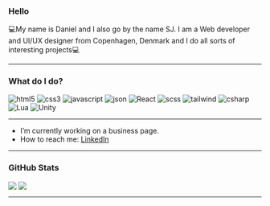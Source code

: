 
### Hello

💻My name is Daniel and I also go by the name SJ. I am a Web developer and UI/UX designer from Copenhagen, Denmark and I do all sorts of interesting projects💻

---

### What do I do?

<p>
<img alt="html5" src="https://img.shields.io/badge/HTML5-E34F26?style=for-the-badge&logo=html5&logoColor=white"/>
<img alt="css3" src="https://img.shields.io/badge/CSS3-1572B6?style=for-the-badge&logo=css3&logoColor=white"/>
<img alt="javascript" src="https://img.shields.io/badge/JavaScript-323330?style=for-the-badge&logo=javascript&logoColor=F7DF1E"/>
<img alt="json" src="https://img.shields.io/badge/json-5E5C5C?style=for-the-badge&logo=json&logoColor=white"/>
<img alt="React" src="https://img.shields.io/badge/React-20232A?style=for-the-badge&logo=react&logoColor=61DAFB"/>
<img alt="scss" src="https://img.shields.io/badge/Sass-CC6699?style=for-the-badge&logo=sass&logoColor=white"/>
 <img alt="tailwind" src="https://img.shields.io/badge/Tailwind_CSS-38B2AC?style=for-the-badge&logo=tailwind-css&logoColor=white"/>
<img alt="csharp" src="https://img.shields.io/badge/Csharp-239120?style=for-the-badge&logo=c-sharp&logoColor=white"/>
<img alt="Lua" src="https://img.shields.io/badge/Lua-2C2D72?style=for-the-badge&logo=lua&logoColor=white"/>
<img alt="Unity" src="https://img.shields.io/badge/Unity-100000?style=for-the-badge&logo=unity&logoColor=white"/>
</p>
 
---

- I’m currently working on a business page.
- How to reach me: <a href="https://www.linkedin.com/in/daniel-mathiesen-aab9711b6/"/>LinkedIn</a>

---

### GitHub Stats

<img align="center" src="https://github-readme-stats.vercel.app/api?username=Daniel-Mathiesen&count_private=true&show_icons=true&theme=tokyonight&include_all_commits&custom_title=Dusty707's+GitHub+Stats"/>

<img align="center" src="https://github-readme-stats.vercel.app/api/top-langs/?username=Daniel-Mathiesen&count_private&langs_count=8&theme=tokyonight&layout=compact"/>



---


<!--
**Daniel-Mathiesen/Daniel-Mathiesen** is a ✨ _special_ ✨ repository because its `README.md` (this file) appears on your GitHub profile.

Here are some ideas to get you started:

- 🔭 I’m currently working on ...
- 🌱 I’m currently learning ...
- 👯 I’m looking to collaborate on ...
- 🤔 I’m looking for help with ...
- 💬 Ask me about ...
- 📫 How to reach me: ...
- 😄 Pronouns: ...
- ⚡ Fun fact: ...
-->

